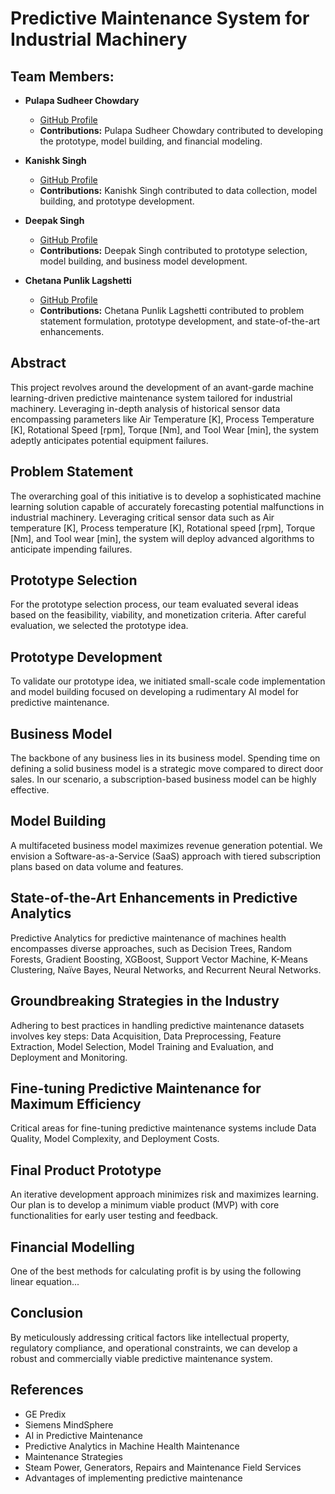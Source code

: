# Predictive Maintenance System for Industrial Machinery

## Team Members:
- **Pulapa Sudheer Chowdary**
  - [GitHub Profile](link_to_github_profile)
  - **Contributions:** Pulapa Sudheer Chowdary contributed to developing the prototype, model building, and financial modeling.

- **Kanishk Singh**
  - [GitHub Profile](link_to_github_profile)
  - **Contributions:** Kanishk Singh contributed to data collection, model building, and prototype development.

- **Deepak Singh**
  - [GitHub Profile](link_to_github_profile)
  - **Contributions:** Deepak Singh contributed to prototype selection, model building, and business model development.

- **Chetana Punlik Lagshetti**
  - [GitHub Profile](link_to_github_profile)
  - **Contributions:** Chetana Punlik Lagshetti contributed to problem statement formulation, prototype development, and state-of-the-art enhancements.

## Abstract
This project revolves around the development of an avant-garde machine learning-driven predictive maintenance system tailored for industrial machinery. Leveraging in-depth analysis of historical sensor data encompassing parameters like Air Temperature [K], Process Temperature [K], Rotational Speed [rpm], Torque [Nm], and Tool Wear [min], the system adeptly anticipates potential equipment failures.

## Problem Statement
The overarching goal of this initiative is to develop a sophisticated machine learning solution capable of accurately forecasting potential malfunctions in industrial machinery. Leveraging critical sensor data such as Air temperature [K], Process temperature [K], Rotational speed [rpm], Torque [Nm], and Tool wear [min], the system will deploy advanced algorithms to anticipate impending failures.

## Prototype Selection
For the prototype selection process, our team evaluated several ideas based on the feasibility, viability, and monetization criteria. After careful evaluation, we selected the prototype idea.

## Prototype Development
To validate our prototype idea, we initiated small-scale code implementation and model building focused on developing a rudimentary AI model for predictive maintenance.

## Business Model
The backbone of any business lies in its business model. Spending time on defining a solid business model is a strategic move compared to direct door sales. In our scenario, a subscription-based business model can be highly effective.

## Model Building
A multifaceted business model maximizes revenue generation potential. We envision a Software-as-a-Service (SaaS) approach with tiered subscription plans based on data volume and features.

## State-of-the-Art Enhancements in Predictive Analytics
Predictive Analytics for predictive maintenance of machines health encompasses diverse approaches, such as Decision Trees, Random Forests, Gradient Boosting, XGBoost, Support Vector Machine, K-Means Clustering, Naïve Bayes, Neural Networks, and Recurrent Neural Networks.

## Groundbreaking Strategies in the Industry
Adhering to best practices in handling predictive maintenance datasets involves key steps: Data Acquisition, Data Preprocessing, Feature Extraction, Model Selection, Model Training and Evaluation, and Deployment and Monitoring.

## Fine-tuning Predictive Maintenance for Maximum Efficiency
Critical areas for fine-tuning predictive maintenance systems include Data Quality, Model Complexity, and Deployment Costs.

## Final Product Prototype
An iterative development approach minimizes risk and maximizes learning. Our plan is to develop a minimum viable product (MVP) with core functionalities for early user testing and feedback.

## Financial Modelling
One of the best methods for calculating profit is by using the following linear equation...

## Conclusion
By meticulously addressing critical factors like intellectual property, regulatory compliance, and operational constraints, we can develop a robust and commercially viable predictive maintenance system.

## References
- GE Predix
- Siemens MindSphere
- AI in Predictive Maintenance
- Predictive Analytics in Machine Health Maintenance
- Maintenance Strategies
- Steam Power, Generators, Repairs and Maintenance Field Services
- Advantages of implementing predictive maintenance
